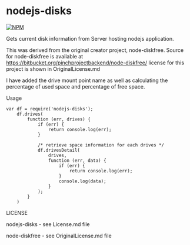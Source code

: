 nodejs-disks
============

[![NPM](https://nodei.co/npm/nodejs-disks.png?downloads=true&stars=true)](https://nodei.co/npm/nodejs-disks/)

Gets current disk information from Server hosting nodejs application.

This was derived from the original creator project, node-diskfree. Source for node-diskfree is available at https://bitbucket.org/pinchprojectbackend/node-diskfree/ license for this project is shown in OriginalLicense.md

I have added the drive mount point name as well as calculating the percentage of used space and percentage of free space.

Usage


    var df = require('nodejs-disks');
        df.drives(
            function (err, drives) {
                if (err) {
                    return console.log(err);
                }

                /* retrieve space information for each drives */
                df.drivesDetail(
                    drives,
                    function (err, data) {
                        if (err) {
                            return console.log(err);
                        }
                        console.log(data);
                    }
                );
            }
        )


LICENSE

nodejs-disks - see License.md file

node-diskfree - see OriginalLicense.md file


